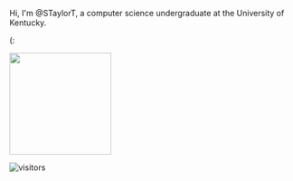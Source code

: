 Hi, I'm @STaylorT, a computer science undergraduate at the University of Kentucky.

(: 

<img height="180em" src="https://github-readme-stats.vercel.app/api?username=STaylorT&show_icons=true&hide_border=true&&count_private=true&include_all_commits=true" />

![visitors](https://visitor-badge.glitch.me/badge?page_id=${STaylorT}.${STaylorT})

<!--START_SECTION:waka-->
<!--END_SECTION:waka-->

<!---
STaylorT/STaylorT is a ✨ special ✨ repository because its `README.md` (this file) appears on your GitHub profile.
You can click the Preview link to take a look at your changes.
--->
